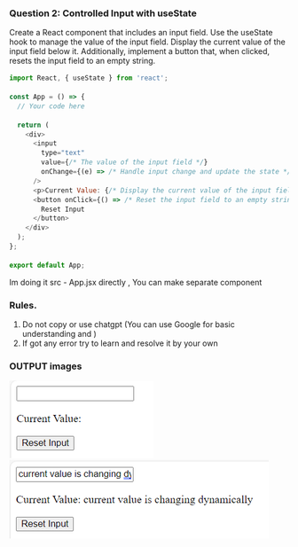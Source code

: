 ### Question 2: Controlled Input with useState

Create a React component that includes an input field. Use the useState hook to manage the value of the input field. Display the current value of the input field below it. Additionally, implement a button that, when clicked, resets the input field to an empty string.

```javascript
import React, { useState } from 'react';

const App = () => {
  // Your code here

  return (
    <div>
      <input
        type="text"
        value={/* The value of the input field */}
        onChange={(e) => /* Handle input change and update the state */}
      />
      <p>Current Value: {/* Display the current value of the input field here */}</p>
      <button onClick={() => /* Reset the input field to an empty string */}>
        Reset Input
      </button>
    </div>
  );
};

export default App;
```

Im doing it src - App.jsx directly , You can make separate component

### Rules.

1. Do not copy or use chatgpt (You can use Google for basic understanding and )
2. If got any error try to learn and resolve it by your own

### OUTPUT images

![Output Image 1](https://github.com/featitx/react-hooks/blob/master/Hooks-practical/UseState-Q2/src/output-images/output-1.png)
![Output Image 2](https://github.com/featitx/react-hooks/blob/master/Hooks-practical/UseState-Q2/src/output-images/Screenshot%202024-01-28%20152935.png)
